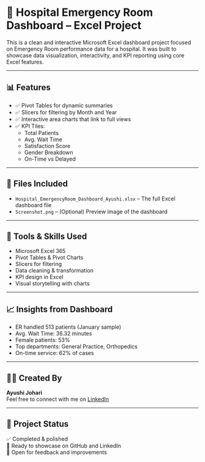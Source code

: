 # 🏥 Hospital Emergency Room Dashboard – Excel Project

This is a clean and interactive Microsoft Excel dashboard project focused on Emergency Room performance data for a hospital. It was built to showcase data visualization, interactivity, and KPI reporting using core Excel features.

---

## 📊 Features

- ✅ Pivot Tables for dynamic summaries
- ✅ Slicers for filtering by Month and Year
- ✅ Interactive area charts that link to full views
- ✅ KPI Tiles:
  - Total Patients
  - Avg. Wait Time
  - Satisfaction Score
  - Gender Breakdown
  - On-Time vs Delayed

---

## 📁 Files Included

- `Hospital_EmergencyRoom_Dashboard_Ayushi.xlsx` – The full Excel dashboard file
- `Screenshot.png` – (Optional) Preview image of the dashboard

---

## 🧠 Tools & Skills Used

- Microsoft Excel 365
- Pivot Tables & Pivot Charts
- Slicers for filtering
- Data cleaning & transformation
- KPI design in Excel
- Visual storytelling with charts

---

## 📈 Insights from Dashboard

- ER handled 513 patients (January sample)
- Avg. Wait Time: 36.32 minutes
- Female patients: 53%
- Top departments: General Practice, Orthopedics
- On-time service: 62% of cases

---

## 🙋‍♀️ Created By

**Ayushi Johari**  
Feel free to connect with me on [LinkedIn](https://www.linkedin.com/in/ayushi-johari-554b4b252?utm_source=share&utm_campaign=share_via&utm_content=profile&utm_medium=android_app)

---

## 🔗 Project Status

✅ Completed & polished  
📂 Ready to showcase on GitHub and LinkedIn  
🚀 Open for feedback and improvements
